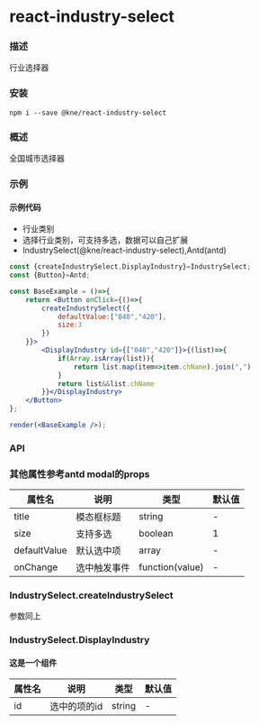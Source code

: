 
# react-industry-select


### 描述

行业选择器


### 安装

```shell
npm i --save @kne/react-industry-select
```


### 概述

全国城市选择器


### 示例

#### 示例代码

- 行业类别
- 选择行业类别，可支持多选，数据可以自己扩展
- IndustrySelect(@kne/react-industry-select),Antd(antd)

```jsx
const {createIndustrySelect,DisplayIndustry}=IndustrySelect;
const {Button}=Antd;

const BaseExample = ()=>{
    return <Button onClick={()=>{
        createIndustrySelect({
            defaultValue:["040","420"],
            size:3
        })
    }}>
        <DisplayIndustry id={["040","420"]}>{(list)=>{
            if(Array.isArray(list)){
                return list.map(item=>item.chName).join(",")
            }
            return list&&list.chName
        }}</DisplayIndustry>
    </Button>
};

render(<BaseExample />);

```


### API

### 其他属性参考antd modal的props
|属性名|说明|类型|默认值|
|  ---  | ---  | --- | --- |
|  title  | 模态框标题 | string | - |
|  size  | 支持多选 | boolean | 1 |
|  defaultValue  | 默认选中项 | array | - |
|  onChange  | 选中触发事件 | function(value) | - |


### IndustrySelect.createIndustrySelect
参数同上

### IndustrySelect.DisplayIndustry
#### 这是一个组件
|属性名|说明|类型|默认值|
|  ---  | ---  | --- | --- |
|  id  | 选中的项的id | string | - |



